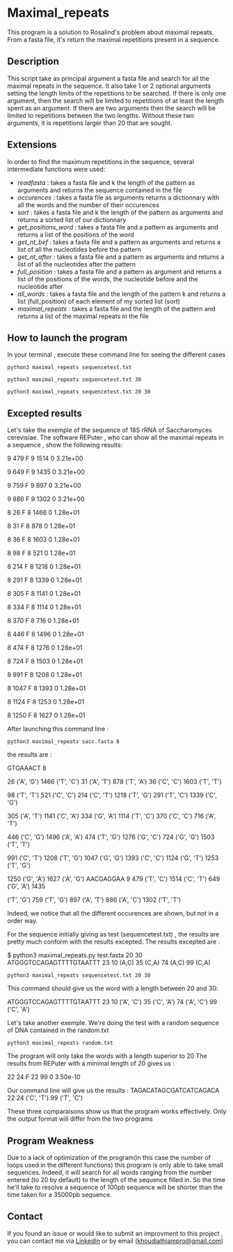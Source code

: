 
# Maximal_repeats 

This program is a solution to Rosalind's problem about maximal repeats. From a fasta file, it's return the 
maximal repetitions present in a sequence.

## Description

This script take as principal argument a fasta file and search for all the maximal repeats in the sequence.
It also take 1 or 2 optional arguments setting the length limits of the repetitions to be searched. If there is
only one argument, then the search will be limited to repetitions of at least the length spent as an argument.
If there are two arguments then the search will be limited to repetitions between the two lengths. Without these
two arguments, it is repetitions larger than 20 that are sought.


## Extensions

In order to find the maximum repetitions in the sequence, several intermediate functions were used:

- *readfasta* : takes a fasta file and k the length of the pattern  as arguments and returns the sequence contained in the file
- *occurences* : takes a fasta file as arguments  returns a dictionnary with all the words and the number of their occurences
- *sort* : takes a fasta file and k the length of the pattern as arguments and returns a sorted list of our dictionnary
- *get_positions_word* : takes a fasta file and a pattern as arguments and returns a list of the positions of the word
- *get_nt_bef* : takes a fasta file and a pattern as arguments and returns a list of all the nucleotides before the pattern
- *get_nt_after* : takes a fasta file and a pattern as arguments and returns a list of all the nucleotides after the pattern
- *full_position* : takes a fasta file and a pattern as argument and returns a list of the positions of the words, the nucleotide before and the nucleotide after 
- *all_words* : takes a fasta file and the length of the pattern k and returns a list (full_position) of each element of my sorted list (sort)
- *maximal_repeats* : takes a fasta file and the length of the pattern and returns a list of the maximal repeats in the file 

## How to launch the program

In your terminal , execute these command line for seeing the different cases

```
python3 maximal_repeats sequencetest.txt
```
```
python3 maximal_repeats sequencetest.txt 30
```
```
python3 maximal_repeats sequencetest.txt 20 30
```

## Excepted results

Let's take the exemple of the sequence of 18S rRNA of Saccharomyces cerevisiae. The software REPuter ,
who can show all the maximal repeats in a sequence , show the following results:


9  479 F     9 1514  0 3.21e+00 

9  649 F     9 1435  0 3.21e+00

9  759 F     9  897  0 3.21e+00

9  886 F     9 1302  0 3.21e+00

8   26 F     8 1466  0 1.28e+01

8   31 F     8  878  0 1.28e+01

8   36 F     8 1603  0 1.28e+01

8   98 F     8  521  0 1.28e+01

8  214 F     8 1218  0 1.28e+01

8  291 F     8 1339  0 1.28e+01

8  305 F     8 1141  0 1.28e+01

8  334 F     8 1114  0 1.28e+01

8  370 F     8  716  0 1.28e+01

8  446 F     8 1496  0 1.28e+01

8  474 F     8 1276  0 1.28e+01

8  724 F     8 1503  0 1.28e+01

8  991 F     8 1208  0 1.28e+01

8 1047 F     8 1393  0 1.28e+01

8 1124 F     8 1253  0 1.28e+01

8 1250 F     8 1627  0 1.28e+01



After launching this command line :

```
python3 maximal_repeats sacc.fasta 8
```
the results are :

GTGAAACT 8

26 ('A', 'G') 1466 ('T', 'C') 31 ('A', 'T') 878 ('T', 'A') 36 ('C', 'C') 1603 ('T', 'T')

98 ('T', 'T') 521 ('C', 'C') 214 ('C', 'T') 1218 ('T', 'G') 291 ('T', 'C') 1339 ('C', 'G') 

305 ('A', 'T') 1141 ('C', 'A') 334 ('G', 'A') 1114 ('T', 'C') 370 ('C', 'C') 716 ('A', 'T') 

446 ('C', 'G') 1496 ('A', 'A') 474 ('T', 'G') 1276 ('G', 'C') 724 ('G', 'G') 1503 ('T', 'T') 

991 ('C', 'T') 1208 ('T', 'G') 1047 ('G', 'G') 1393 ('C', 'C') 1124 ('G', 'T') 1253 ('T', 'G')

1250 ('G', 'A') 1627 ('A', 'G') AACGAGGAA 9 479 ('T', 'C') 1514 ('C', 'T') 649 ('G', 'A') 1435 

('T', 'G') 759 ('T', 'G') 897 ('A', 'T') 886 ('A', 'C') 1302 ('T', 'T')

Indeed, we notice that all the different occurences are shown, but not in a order way.


For the sequence initially giving as test (sequencetest.txt) , the results are pretty much conform with 
the results excepted. The results excepted are :

$ python3 maximal_repeats.py test.fasta 20 30
ATGGGTCCAGAGTTTTGTAATTT 23 10 (A,C) 35 (C,A) 74 (A,C) 99 (C,A)


```
python3 maximal_repeats sequencetest.txt 20 30
```
This command  should give us the word with a length between 20 and 30:

ATGGGTCCAGAGTTTTGTAATTT 23
10 ('A', 'C')
35 ('C', 'A')
74 ('A', 'C')
99 ('C', 'A')


Let's take another exemple. We're doing the test with a random sequence of DNA contained in the random.txt

```
python3 maximal_repeats random.txt 
```
The program will only take the words with a length superior to 20 
The results from REPuter with a minimal length of 20 gives us :

22  24 F 22  99  0 3.50e-10

Our command line will give us the results :
TAGACATAGCGATCATCAGACA 22 
24 ('C', 'T')
99 ('T', 'C')

These three comparaisons show us that the program works effectively. Only the output format will differ from 
the two programs


## Program Weakness

Due to a lack of optimization of the program(in this case the number of loops used in the different functions)
 this program is only able to take small sequences. Indeed, it will search for all words ranging from the number
 entered (to 20 by default) to the length of the sequence filled in. So the time he'll take to resolve a sequence
 of 100pb sequence will be shorter than the time taken for a 35000pb sequence. 

## Contact

If you found an issue or would like to submit an improvment to this project , you can contact me via [LinkedIn](https://www.linkedin.com/in/ndeye-khoudia-thiam/) or by email (khoudiathiampro@gmail.com)
